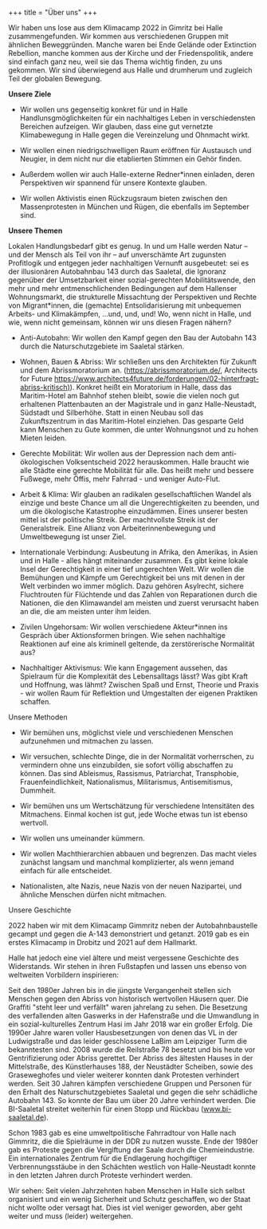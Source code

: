 +++
title = "Über uns"
+++

Wir haben uns lose aus dem Klimacamp 2022 in Gimritz bei Halle zusammengefunden. Wir kommen aus verschiedenen Gruppen mit ähnlichen Beweggründen. Manche waren bei Ende Gelände oder Extinction Rebellion, manche kommen aus der Kirche und der Friedenspolitik, andere sind einfach ganz neu, weil sie das Thema wichtig finden, zu uns gekommen. Wir sind überwiegend aus Halle und drumherum und zugleich Teil der globalen Bewegung.  

**Unsere Ziele**  

*   Wir wollen uns gegenseitig konkret für und in Halle Handlunsgmöglichkeiten für ein nachhaltiges Leben in verschiedensten Bereichen aufzeigen. Wir glauben, dass eine gut vernetzte Klimabewegung in Halle gegen die Vereinzelung und Ohnmacht wirkt.  
    
*   Wir wollen einen niedrigschwelligen Raum eröffnen für Austausch und Neugier, in dem nicht nur die etablierten Stimmen ein Gehör finden.  
    
*   Außerdem wollen wir auch Halle-externe Redner\*innen einladen, deren Perspektiven wir spannend für unsere Kontexte glauben.  
    
*   Wir wollen Aktivistis einen Rückzugsraum bieten zwischen den Massenprotesten in München und Rügen, die ebenfalls im September sind.  
    

**Unsere Themen**  

Lokalen Handlungsbedarf gibt es genug. In und um Halle werden Natur – und der Mensch als Teil von ihr – auf unverschämte Art zugunsten Profitlogik und entgegen jeder nachhaltigen Vernunft ausgebeutet: sei es der illusionären Autobahnbau 143 durch das Saaletal, die Ignoranz gegenüber der Umsetzbarkeit einer sozial-gerechten Mobilitätswende, den mehr und mehr entmenschlichenden Bedingungen auf dem Hallenser Wohnungsmarkt, die strukturelle Missachtung der Perspektiven und Rechte von Migrant\*innen, die (gemachte) Entsolidarisierung mit unbequemen Arbeits- und Klimakämpfen, …und, und, und! Wo, wenn nicht in Halle, und wie, wenn nicht gemeinsam, können wir uns diesen Fragen nähern?  

*   Anti-Autobahn: Wir wollen den Kampf gegen den Bau der Autobahn 143 durch die Naturschutzgebiete im Saaletal stärken.  
    
*   Wohnen, Bauen & Abriss: Wir schließen uns den Architekten für Zukunft und dem Abrissmoratorium an. (https://abrissmoratorium.de/, Architects for Future [https://www.architects4future.de/forderungen/02-hinterfragt-abriss-kritisch)](https://www.architects4future.de/forderungen/02-hinterfragt-abriss-kritisch)). Konkret heißt ein Moratorium in Halle, dass das Maritim-Hotel am Bahnhof stehen bleibt, sowie die vielen noch gut erhaltenen Plattenbauten an der Magistrale und in ganz Halle-Neustadt, Südstadt und Silberhöhe. Statt in einen Neubau soll das Zukunftszentrum in das Maritim-Hotel einziehen. Das gesparte Geld kann Menschen zu Gute kommen, die unter Wohnungsnot und zu hohen Mieten leiden.  
    
*   Gerechte Mobilität: Wir wollen aus der Depression nach dem anti-ökologischen Volksentscheid 2022 herauskommen. Halle braucht wie alle Städte eine gerechte Mobilität für alle. Das heißt mehr und bessere Fußwege, mehr Öffis, mehr Fahrrad - und weniger Auto-Flut.  
    
*   Arbeit & Klima: Wir glauben an radikalen gesellschaftlichen Wandel als einzige und beste Chance um all die Ungerechtigkeiten zu beenden, und um die ökologische Katastrophe einzudämmen. Eines unserer besten mittel ist der politische Streik. Der machtvollste Streik ist der Generalstreik. Eine Allianz von Arbeiterinnenbewegung und Umweltbewegung ist unser Ziel.  
    
*   Internationale Verbindung: Ausbeutung in Afrika, den Amerikas, in Asien und in Halle - alles hängt miteinander zusammen. Es gibt keine lokale Insel der Gerechtigkeit in einer tief ungerechten Welt. Wir wollen die Bemühungen und Kämpfe um Gerechtigkeit bei uns mit denen in der Welt verbinden wo immer möglich. Dazu gehören Asylrecht, sichere Fluchtrouten für Flüchtende und das Zahlen von Reparationen durch die Nationen, die den Klimawandel am meisten und zuerst verursacht haben an die, die am meisten unter ihm leiden.
    
*   Zivilen Ungehorsam: Wir wollen verschiedene Akteur\*innen ins Gespräch über Aktionsformen bringen. Wie sehen nachhaltige Reaktionen auf eine als kriminell geltende, da zerstörerische Normalität aus?  
    
*   Nachhaltiger Aktivismus: Wie kann Engagement aussehen, das Spielraum für die Komplexität des Lebensalltags lässt? Was gibt Kraft und Hoffnung, was lähmt? Zwischen Spaß und Ernst, Theorie und Praxis - wir wollen Raum für Reflektion und Umgestalten der eigenen Praktiken schaffen.  
    

Unsere Methoden  

*   Wir bemühen uns, möglichst viele und verschiedenen Menschen aufzunehmen und mitmachen zu lassen.  
    
*   Wir versuchen, schlechte Dinge, die in der Normalität vorherrschen, zu vermindern ohne uns einzubilden, sie sofort völlig abschaffen zu können. Das sind Ableismus, Rassismus, Patriarchat, Transphobie, Frauenfeindlichkeit, Nationalismus, Militarismus, Antisemitismus, Dummheit.  
    
*   Wir bemühen uns um Wertschätzung für verschiedene Intensitäten des Mitmachens. Einmal kochen ist gut, jede Woche etwas tun ist ebenso wertvoll.  
    
*   Wir wollen uns umeinander kümmern.
    
*   Wir wollen Machthierarchien abbauen und begrenzen. Das macht vieles zunächst langsam und manchmal komplizierter, als wenn jemand einfach für alle entscheidet.  
    

*   Nationalisten, alte Nazis, neue Nazis von der neuen Nazipartei, und ähnliche Menschen dürfen nicht mitmachen.  
    

Unsere Geschichte  

2022 haben wir mit dem Klimacamp Gimmritz neben der Autobahnbaustelle gecampt und gegen die A-143 demonstriert und getanzt. 2019 gab es ein erstes Klimacamp in Drobitz und 2021 auf dem Hallmarkt.  

Halle hat jedoch eine viel ältere und meist vergessene Geschichte des Widerstands. Wir stehen in ihren Fußstapfen und lassen uns ebenso von weltweiten Vorbildern inspirieren:  

Seit den 1980er Jahren bis in die jüngste Vergangenheit stellen sich Menschen gegen den Abriss von historisch wertvollen Häusern quer. Die Graffiti "steht leer und verfällt" waren jahrelang zu sehen. Die Besetzung des verfallenden alten Gaswerks in der Hafenstraße und die Umwandlung in ein sozial-kulturelles Zentrum Hasi im Jahr 2018 war ein großer Erfolg. Die 1990er Jahre waren voller Hausbesetzungen von denen das VL in der Ludwigstraße und das leider geschlossene LaBim am Leipziger Turm die bekanntesten sind. 2008 wurde die Reilstraße 78 besetzt und bis heute vor Gentrifizierung oder Abriss gerettet. Der Abriss des ältesten Hauses in der Mittelstraße, des Künstlerhauses 188, der Neustädter Scheiben, sowie des Graseweghofes und vieler weiterer konnten dank Protesten verhindert werden. Seit 30 Jahren kämpfen verschiedene Gruppen und Personen für den Erhalt des Naturschutzgebietes Saaletal und gegen die sehr schädliche Autobahn 143. So konnte der Bau um über 20 Jahre verhindert werden. Die BI-Saaletal streitet weiterhin für einen Stopp und Rückbau (www.bi-saaletal.de).  

Schon 1983 gab es eine umweltpolitische Fahrradtour von Halle nach Gimmritz, die die Spielräume in der DDR zu nutzen wusste. Ende der 1980er gab es Proteste gegen die Vergiftung der Saale durch die Chemieindustrie. Ein internationales Zentrum für die Endlagerung hochgiftiger Verbrennungsstäube in den Schächten westlich von Halle-Neustadt konnte in den letzten Jahren durch Proteste verhindert werden.  

Wir sehen: Seit vielen Jahrzehnten haben Menschen in Halle sich selbst organisiert und ein wenig Sicherheit und Schutz geschaffen, wo der Staat nicht wollte oder versagt hat. Dies ist viel weniger geworden, aber geht weiter und muss (leider) weitergehen.
